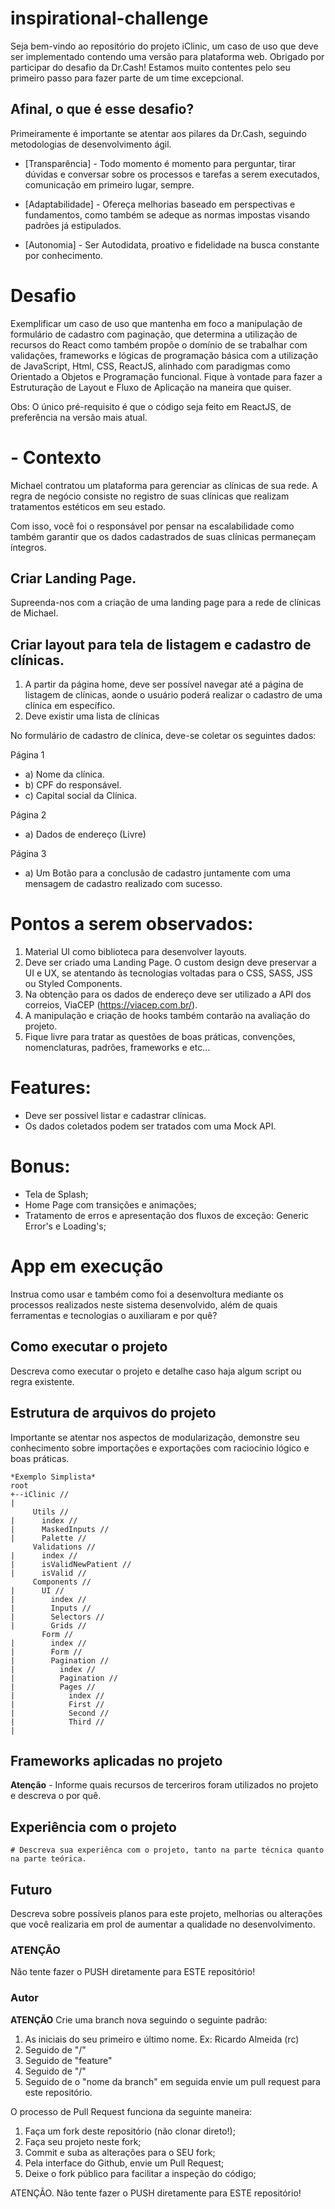 # inspirational-challenge

Seja bem-vindo ao repositório do projeto iClinic, um caso de uso que deve ser implementado contendo uma versão para plataforma web. Obrigado por participar do desafio da Dr.Cash! Estamos muito contentes pelo seu primeiro passo para fazer parte de um time excepcional.


## Afinal, o que é esse desafio?

Primeiramente é importante se atentar aos pilares da Dr.Cash, seguindo metodologias de desenvolvimento ágil.

- [Transparência] - Todo momento é momento para perguntar, tirar dúvidas e conversar sobre os processos e tarefas a serem executados, comunicação em primeiro lugar, sempre.

- [Adaptabilidade] - Ofereça melhorias baseado em perspectivas e fundamentos, como também se adeque as normas impostas visando padrões já estipulados.

- [Autonomia] - Ser Autodidata, proativo e fidelidade na busca constante por conhecimento.


# Desafio 

Exemplificar um caso de uso que mantenha em foco a manipulação de formulário de cadastro com paginação, que determina a utilização de recursos do React como também propõe o domínio de se trabalhar com validações, frameworks e lógicas de programação básica com a utilização de JavaScript, Html, CSS, ReactJS, alinhado com paradigmas como Orientado a Objetos e Programação funcional. Fique à vontade para fazer a Estruturação de Layout e Fluxo de Aplicação na maneira que quiser.


Obs:  O único pré-requisito é que o código seja feito em ReactJS, de preferência na versão mais atual. 

# - Contexto
Michael contratou um plataforma para gerenciar as clínicas de sua rede. A regra de negócio consiste no registro de suas clínicas que realizam tratamentos estéticos em seu estado. 

Com isso, você foi o responsável por pensar na escalabilidade como também garantir que os dados cadastrados de suas clínicas permaneçam íntegros.

## Criar Landing Page.
Supreenda-nos com a criação de uma landing page para a rede de clínicas de Michael.

## Criar layout para tela de listagem e cadastro de clínicas.
1) A partir da página home, deve ser possível navegar até a página de listagem de clínicas, aonde o usuário poderá realizar o cadastro de uma clínica em específico.
2) Deve existir uma lista de clínicas

No formulário de cadastro de clínica, deve-se coletar os seguintes dados:

Página 1
- a) Nome da clínica.
- b) CPF do responsável.
- c) Capital social da Clínica.

Página 2
- a) Dados de endereço (Livre)

Página 3
- a) Um Botão para a conclusão de cadastro juntamente com uma mensagem de cadastro realizado com sucesso.


# Pontos a serem observados: 
1) Material UI como biblioteca para desenvolver layouts.
2) Deve ser criado uma Landing Page. O custom design deve preservar a UI e UX, se atentando às tecnologias voltadas para o CSS, SASS, JSS ou Styled Components.
3) Na obtenção para os dados de endereço deve ser utilizado a API dos correios, ViaCEP (https://viacep.com.br/).
4) A manipulação e criação de hooks também contarão na avaliação do projeto.
5) Fique livre para tratar as questões de boas práticas, convenções, nomenclaturas, padrões, frameworks e etc...

# Features:
- Deve ser possível listar e cadastrar clínicas.
- Os dados coletados podem ser tratados com uma Mock API.

# Bonus:
- Tela de Splash;
- Home Page com transições e animações;
- Tratamento de erros e apresentação dos fluxos de exceção: Generic Error's e Loading's;

# App em execução

Instrua como usar e também como foi a desenvoltura mediante os processos realizados neste sistema desenvolvido, além de quais ferramentas e tecnologias o auxiliaram e por quê?

## Como executar o projeto 

Descreva como executar o projeto e detalhe caso haja algum script ou regra existente.

## Estrutura de arquivos do projeto

Importante se atentar nos aspectos de modularização, demonstre seu conhecimento sobre importações e exportações com raciocínio lógico e boas práticas.
```` 
*Exemplo Simplista*
root
+--iClinic // 
|
     Utils //  
|      index // 
|      MaskedInputs //
|      Palette //
     Validations //  
|      index // 
|      isValidNewPatient //
|      isValid //
     Components //
|      UI //
|        index // 
|        Inputs // 
|        Selectors // 
|        Grids // 
       Form // 
|        index // 
|        Form // 
|        Pagination //
|          index //
|          Pagination //
|          Pages //
|            index //
|            First //
|            Second //
|            Third //
| 
````

## Frameworks aplicadas no projeto


**Atenção** - Informe quais recursos de terceriros foram utilizados no projeto e descreva o por quê.


## Experiência com o projeto 
    # Descreva sua experiênca com o projeto, tanto na parte técnica quanto na parte teórica.
  
  
## Futuro

Descreva sobre possíveis planos para este projeto, melhorias ou alterações que você realizaria em prol de aumentar a qualidade no desenvolvimento.

    
### **ATENÇÃO**

Não tente fazer o PUSH diretamente para ESTE repositório!
    
   
### Autor

<!-- - [Arthur de Castro](https://github.com/arthurfjadecastro) -->

**ATENÇÃO**
Crie uma branch nova seguindo o seguinte padrão:
1. As iniciais do seu primeiro e último nome. Ex: Ricardo Almeida (rc)
2. Seguido de "/" 
3. Seguido de "feature"
4. Seguido de "/" 
5. Seguido de o "nome da branch"
em seguida envie um pull request para este repositório. 


O processo de Pull Request funciona da seguinte maneira:

1. Faça um fork deste repositório (não clonar direto!);
2. Faça seu projeto neste fork;
3. Commit e suba as alterações para o SEU fork;
4. Pela interface do Github, envie um Pull Request;
5. Deixe o fork público para facilitar a inspeção do código;

ATENÇÃO.
Não tente fazer o PUSH diretamente para ESTE repositório!


